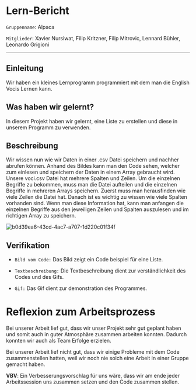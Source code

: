 # Lern-Bericht
`Gruppenname`: Alpaca 

`Mitglieder`: Xavier Nursiwat, Filip Kritzner, Filip Mitrovic, Lennard Bühler, Leonardo Grigioni 

-----------------------------------------------------------------------------------------------------------------------------------------------------------------------
## Einleitung
Wir haben ein kleines Lernprogramm programmiert mit dem man die English Vocis Lernen kann.


## Was haben wir gelernt?


In diesem Projekt haben wir gelernt, eine Liste zu erstellen und diese in unserem Programm zu verwenden.
## Beschreibung

Wir wissen nun wie wir Daten in einer .csv Datei speichern und nachher abrufen können. Anhand des Bildes kann man den Code sehen, welcher zum einlesen und speichern der Daten in einem Array gebraucht wird. Unsere voci.csv Datei hat mehrere Spalten und Zeilen. Um die einzelnen Begriffe zu bekommen, muss man die Datei aufteilen und die einzelnen Begriffe in mehreren Arrays speichern. Zuerst muss man herausfinden wie viele Zeilen die Datei hat. Danach ist es wichtig zu wissen wie viele Spalten vorhanden sind. Wenn man diese Information hat, kann man anfangen die einzelnen Begriffe aus den jeweiligen Zeilen und Spalten auszulesen und im richtigen Array zu speichern.

![b0d39ea6-43cd-4ac7-a707-1d220c01f34f](https://user-images.githubusercontent.com/110892641/201869235-34b50cff-0fd6-4372-ab78-07c669a77fff.jpg)



## Verifikation

* `Bild vom Code:` Das Bild zeigt ein Code beispiel für eine Liste.

* `Textbeschreibung:` Die Textbeschreibung dient zur verständlichkeit des Codes und des Gifs.

* `Gif:` Das Gif dient zur demonstration des Programmes.

# Reflexion zum Arbeitsprozess


Bei unserer Arbeit lief gut, dass wir unser Projekt sehr gut geplant haben und somit auch in guter Atmosphäre zusammen arbeiten konnten. Dadurch konnten wir auch als Team Erfolge erzielen.


Bei unserer Arbeit lief nicht gut, dass wir einige Probleme mit dem Code zusammenstellen hatten, weil wir noch nie solch eine Arbeit in einer Gruppe gemacht haben.


**VBV**: Ein Verbesserungsvorschlag für uns wäre, dass wir am ende jeder Arbeitssession uns zusammen setzen und den Code zusammen stellen.

